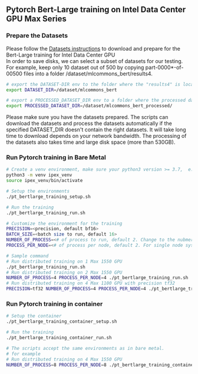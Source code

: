 ## Pytorch Bert-Large training on Intel Data Center GPU Max Series

### Prepare the Datasets
Please follow the [Datasets instructions](https://github.com/IntelAI/models/blob/master/quickstart/language_modeling/pytorch/bert_large/training/gpu/DEVCATALOG.md#datasets) to download and prepare for the Bert-Large training for Intel Data Center GPU   
In order to save disks, we can select a subset of datasets for our testing. For example, keep only 10 dataset out of 500 by copying part-0000*-of-00500 files into a folder /dataset/mlcommons_bert/results4.   
```bash
# export the DATASET-DIR env to the folder where the "results4" is located
export DATASET_DIR=/dataset/mlcommons_bert

# export a PROCESSED_DATASET_DIR env to a folder where the processed dataset can be stored, e.g.
export PROCESSED_DATASET_DIR=/dataset/mlcommons_bert_processed/

```
Please make sure you have the datasets prepared. The scripts can download the datasets and process the datasets automatically if the specified DATASET_DIR doesn't contain the right datasets. It will take long time to download depends on your network bandwidth. The processing of the datasets also takes time and large disk space (more than 530GB).   

### Run Pytorch training in Bare Metal
```bash
# Create a venv environment, make sure your python3 version >= 3.7,  e.g. 
python3 -m venv ipex_venv
source ipex_venv/bin/activate

# Setup the environments
./pt_bertlarge_training_setup.sh

# Run the training
./pt_bertlarge_training_run.sh

# Customize the environment for the training
PRECISION=<precision, default bf16>
BATCH_SIZE=<batch size to run, default 16>
NUMBER_OF_PROCESS=<# of process to run, default 2. Change to the nubmer of PVC stacks to run on multiple cards>
PROCESS_PER_NODE=<# of process per node, default 2. For single node system test, please set it same as NUMBER_OF_PROCESS>

# Sample command
# Run distributed training on 1 Max 1550 GPU
./pt_bertlarge_training_run.sh
# Run distributed training on 2 Max 1550 GPU
NUMBER_OF_PROCESS=4 PROCESS_PER_NODE=4 ./pt_bertlarge_training_run.sh
# Run distributed training on 4 Max 1100 GPU with precision tf32
PRECISION=tf32 NUMBER_OF_PROCESS=4 PROCESS_PER_NODE=4 ./pt_bertlarge_training_run.sh

```

### Run Pytorch training in container
```bash
# Setup the container
./pt_bertlarge_training_container_setup.sh

# Run the training
./pt_bertlarge_training_container_run.sh

# The scripts accept the same environments as in bare metal.
# for example
# Run distributed training on 4 Max 1550 GPU
NUMBER_OF_PROCESS=8 PROCESS_PER_NODE=8 ./pt_bertlarge_training_container_run.sh

```

